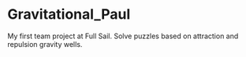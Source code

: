 # Gravitational_Paul
My first team project at Full Sail. Solve puzzles based on attraction and repulsion gravity wells.

